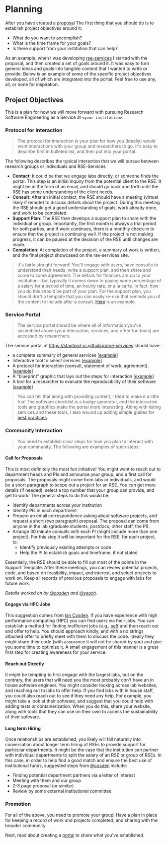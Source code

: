 # Planning

After you have created a [proposal](https://docs.google.com/document/d/17CCeAc-I7GzbUDrSCvYWVPi-k4AyyVhP5oivjgTNNaQ/edit?usp=sharing) The first thing that you should do is to establish project objectives around it:

 - What do you want to accomplish?
 - What is the time frame for your goals?
 - Is there support from your institution that can help?

As an example, when I was developing [rse-services](https://stanford-rc.github.io/rse-services)
I started with the proposal, and then created a set of goals around it. It was easy to turn
general ideas and goals into tangible content that I wanted to write or provide. 
Below is an example of some of the specific project objectives developed,
all of which are integrated into the portal. Feel free to use any, all, or none
for inspiration.


## Project Objectives

This is a plan for how we will move forward with pursuing Research Software Engineering as a Service at `<your institution>`.

### Protocol for Interaction

> The protocol for interaction is your plan for how you (ideally) would want interactions with your group and researchers to go. It's easy to describe first in bulleted list, and then put into your portal.
 
The following describes the typical interaction that we will pursue between research groups or individuals and RSE-Services

 - **Contact**: It could be that we engage labs directly, or someone finds the portal. This step is an initial inquiry from the potential client to the RSE. It might be in the form of an email, and should go back and forth until the RSE has some understanding of the client needs.
 - **Consult**: After an initial contact, the RSE should have a meeting (virtual likely if remote) to discuss details about the project. During this meeting the RSE should get a good understanding of goals, work already done, and work to be completed.
 - **Support Plan**: The RSE then develops a support plan to share with the individual or group. Importantly, the first month is always a trial period for both parties, and if work continues, there is a monthly check-in to ensure that the project is continuing well. If the project is not making progress, it can be paused at the decision of the RSE until changes are made.
 - **Completion**: At completion of the project, a summary of work is written, and the final project showcased on the rse-services site.

> It's fairly straight forward! You'll engage with users, have consults to understand their needs, write a support plan, and then share and come to some agreement. The details for finances are up to your institution - but typically it comes down to paying some percentage of a salary for a period of time, an hourly rate, or a la carte. In fact, how you do this should be part of your plan. For the support plan, you should draft a template that you can easily re-use that reminds you of the content to include after a consult. [Here](https://docs.google.com/document/d/1xCKV8CbTt6cLhUpJPdF97pb9IZPcovt2AbaDQkQuMwU/edit?usp=sharing) is an example.


### Service Portal

> The service portal should be where all of information you've assembled above (your interaction, services, and other fun tools) are accessed by researchers.

The service portal at https://stanford-rc.github.io/rse-services should have:

 - a complete summary of general services [[example](https://stanford-rc.github.io/rse-services/docs/services/)]
 - Interactive tool to select services [[example](https://stanford-rc.github.io/rse-services/docs/tools/services-explorer/)]
 - A protocol for interaction (consult, statement of work, agreement). [[example](https://stanford-rc.github.io/rse-services/docs/getting-started#how-does-it-work)]
 - A "blueprint" graphic that lays out the steps for interaction [[example](https://stanford-rc.github.io/rse-services/docs/getting-started#5-completion)]
 - A tool for a researcher to evaluate the reproducibility of their software [[example](https://stanford-rc.github.io/rse-services/docs/tools/software-checklist/)]


> You can tell that along with providing content, I tried to make it a little fun! The software checklist is a badge generator, and the interactive tools and graphics make the portal more interesting. Along with listing services and these tools, I also wound up adding simple guides for [best practices](https://stanford-rc.github.io/rse-services/docs/guides/best-practices/).

### Community Interaction

> You need to establish clear steps for how you plan to interact with your community. The following are examples of such steps:

#### Call for Proposals

This is most definitely the most fun initiative! You might want to reach out to department heads and PIs and
announce your group, and a first call for proposals. The proposals might come from labs or individuals, and would
be a short paragraph to scope out a project for an RSE. You can get more details (if needed), select a top number that your group can provide, and get to work! The general steps to do this would be:

 - Identify departments across your institution
 - Identify PIs in each department
 - Prepare an email correspondence asking about software projects, and request a short (two paragraph) proposal. The proposal can come from anyone in the lab (graduate students, postdocs, other staff, the PI).
 - Arrange 30 minute consults with each PI (might include more than one project). For this step it will be important for the RSE, for each project, to:
   - Identify previously existing attempts or code
   - Help the PI to establish goals and timeframe, if not stated

Essentially, the RSE should be able to fill out most of the points in the Support Template.
After these meetings, you can review potential projects, code, and based on feasibility, impact, and interest, and select projects to work on. Keep all records of previous proposals to engage with labs for future work.


_Details worked on by [@cosden](https://www.github.com/cosden) and [@vsoch](https://www.github.com/vsoch)._


#### Engage via HPC Jobs

This suggestion comes from [Ian Cosden](https://www.github.com/cosden). If you have experience with high performance computing (HPC) you can find users via their jobs. You can establish a method for finding inefficient jobs (e.g., [seff](https://github.com/SchedMD/slurm/blob/master/contribs/seff/seff) and then reach out and offer to help. You should approach kindly, and with a no strings attached offer to briefly meet with them to discuss the code. Ideally they might share their code (with assurance it will not be shared by you) and give you some time to optimize it. A small engagement of this
manner is a great first step for creating awareness for your service.

#### Reach out Directly

It might be tempting to first engage with the largest labs, but on the contrary, the users that will need you
the most probably don't have an in house software engineer. You might consider looking across lab websites,
and reaching out to labs to offer help. If you find labs with in house staff, you could also reach out to see if
they need any help. For example, you might take a look at their software, and suggest that you could help with adding
tests or containerization. When you do this, share your website, along with tools that they can use on their own
to access the sustainability of their software.

#### Long term Hiring

Once relationships are established, you likely will fall naturally into conversation about longer term
hiring of RSEs to provide support for particular departments. It might be the case that the institution
can partner with individual departments to split the salary of an RSE or group of RSEs. In this case, in order to help find a good
match and ensure the best use of institutional funds, suggested steps from [@cosden](https://www.github.com/cosden) include:

 - Finding potential department partners via a letter of interest
 - Meeting with them and our group
 - 2-3 page proposal (or similar)
 - Review by some external institutional committee


### Promotion

For all of the above, you need to promote your group! Have a plan in place for keeping a record
of work and projects completed, and sharing with the broader community.

Next, read about creating a [portal](portal.md) to share what you've established.
